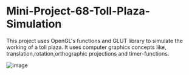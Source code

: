 # Mini-Project-68-Toll-Plaza-Simulation

This project uses OpenGL's functions and GLUT library to simulate the working of a toll plaza.
It uses computer graphics concepts like, translation,rotation,orthographic projections and timer-functions.

![image](https://github.com/user-attachments/assets/6fbc181e-c29d-4ff6-90fc-9eae4b566390)
